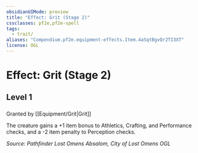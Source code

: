 ```yaml
---
obsidianUIMode: preview
title: "Effect: Grit (Stage 2)"
cssclasses: pf2e,pf2e-spell
tags:
  - trait/
aliases: "Compendium.pf2e.equipment-effects.Item.4aSqtBgvQr2TI3XT"
license: OGL
---
```

# Effect: Grit (Stage 2)
## Level 1
### 






Granted by [[Equipment/Grit|Grit]]

The creature gains a +1 item bonus to Athletics, Crafting, and Performance checks, and a -2 item penalty to Perception checks.

*Source: Pathfinder Lost Omens Absalom, City of Lost Omens*
*OGL*